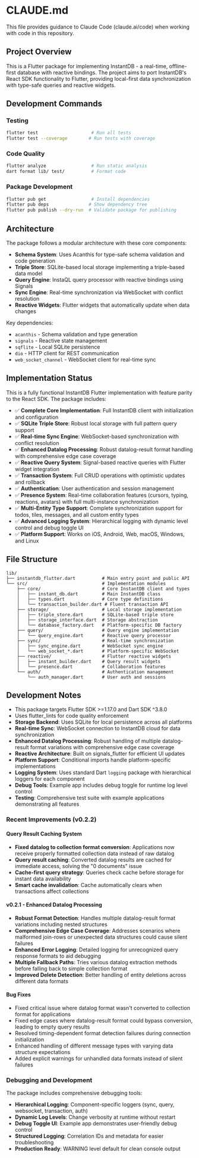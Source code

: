 # CLAUDE.md

This file provides guidance to Claude Code (claude.ai/code) when working with code in this repository.

## Project Overview

This is a Flutter package for implementing InstantDB - a real-time, offline-first database with reactive bindings. The project aims to port InstantDB's React SDK functionality to Flutter, providing local-first data synchronization with type-safe queries and reactive widgets.

## Development Commands

### Testing
```bash
flutter test                    # Run all tests
flutter test --coverage        # Run tests with coverage
```

### Code Quality
```bash
flutter analyze                 # Run static analysis
dart format lib/ test/          # Format code
```

### Package Development
```bash
flutter pub get                 # Install dependencies
flutter pub deps               # Show dependency tree
flutter pub publish --dry-run  # Validate package for publishing
```

## Architecture

The package follows a modular architecture with these core components:

- **Schema System**: Uses Acanthis for type-safe schema validation and code generation
- **Triple Store**: SQLite-based local storage implementing a triple-based data model
- **Query Engine**: InstaQL query processor with reactive bindings using Signals
- **Sync Engine**: Real-time synchronization via WebSocket with conflict resolution
- **Reactive Widgets**: Flutter widgets that automatically update when data changes

Key dependencies:
- `acanthis` - Schema validation and type generation
- `signals` - Reactive state management
- `sqflite` - Local SQLite persistence
- `dio` - HTTP client for REST communication
- `web_socket_channel` - WebSocket client for real-time sync

## Implementation Status

This is a fully functional InstantDB Flutter implementation with feature parity to the React SDK. The package includes:

- ✅ **Complete Core Implementation**: Full InstantDB client with initialization and configuration
- ✅ **SQLite Triple Store**: Robust local storage with full pattern query support 
- ✅ **Real-time Sync Engine**: WebSocket-based synchronization with conflict resolution
- ✅ **Enhanced Datalog Processing**: Robust datalog-result format handling with comprehensive edge case coverage
- ✅ **Reactive Query System**: Signal-based reactive queries with Flutter widget integration
- ✅ **Transaction System**: Full CRUD operations with optimistic updates and rollback
- ✅ **Authentication**: User authentication and session management
- ✅ **Presence System**: Real-time collaboration features (cursors, typing, reactions, avatars) with full multi-instance synchronization
- ✅ **Multi-Entity Type Support**: Complete synchronization support for todos, tiles, messages, and all custom entity types
- ✅ **Advanced Logging System**: Hierarchical logging with dynamic level control and debug toggle UI
- ✅ **Platform Support**: Works on iOS, Android, Web, macOS, Windows, and Linux

## File Structure

```
lib/
├── instantdb_flutter.dart          # Main entry point and public API
└── src/                            # Implementation modules
    ├── core/                       # Core InstantDB client and types
    │   ├── instant_db.dart         # Main InstantDB class
    │   ├── types.dart              # Core type definitions
    │   └── transaction_builder.dart # Fluent transaction API
    ├── storage/                    # Local storage implementation
    │   ├── triple_store.dart       # SQLite-based triple store
    │   ├── storage_interface.dart  # Storage abstraction
    │   └── database_factory.dart   # Platform-specific DB factory
    ├── query/                      # Query engine implementation
    │   └── query_engine.dart       # Reactive query processor
    ├── sync/                       # Real-time synchronization
    │   ├── sync_engine.dart        # WebSocket sync engine
    │   └── web_socket_*.dart       # Platform-specific WebSocket
    ├── reactive/                   # Flutter reactive widgets
    │   ├── instant_builder.dart    # Query result widgets
    │   └── presence.dart           # Collaboration features
    └── auth/                       # Authentication management
        └── auth_manager.dart       # User auth and sessions
```

## Development Notes

- This package targets Flutter SDK >=1.17.0 and Dart SDK ^3.8.0
- Uses flutter_lints for code quality enforcement
- **Storage Backend**: Uses SQLite for local persistence across all platforms
- **Real-time Sync**: WebSocket connection to InstantDB cloud for data synchronization
- **Enhanced Datalog Processing**: Robust handling of multiple datalog-result format variations with comprehensive edge case coverage
- **Reactive Architecture**: Built on signals_flutter for efficient UI updates
- **Platform Support**: Conditional imports handle platform-specific implementations
- **Logging System**: Uses standard Dart `logging` package with hierarchical loggers for each component
- **Debug Tools**: Example app includes debug toggle for runtime log level control
- **Testing**: Comprehensive test suite with example applications demonstrating all features

### Recent Improvements (v0.2.2)

#### Query Result Caching System
- **Fixed datalog to collection format conversion**: Applications now receive properly formatted collection data instead of raw datalog
- **Query result caching**: Converted datalog results are cached for immediate access, solving the "0 documents" issue
- **Cache-first query strategy**: Queries check cache before storage for instant data availability
- **Smart cache invalidation**: Cache automatically clears when transactions affect collections

#### v0.2.1 - Enhanced Datalog Processing
- **Robust Format Detection**: Handles multiple datalog-result format variations including nested structures
- **Comprehensive Edge Case Coverage**: Addresses scenarios where malformed join-rows or unexpected data structures could cause silent failures
- **Enhanced Error Logging**: Detailed logging for unrecognized query response formats to aid debugging
- **Multiple Fallback Paths**: Tries various datalog extraction methods before falling back to simple collection format
- **Improved Delete Detection**: Better handling of entity deletions across different data formats

#### Bug Fixes
- Fixed critical issue where datalog format wasn't converted to collection format for applications
- Fixed edge cases where datalog-result format could bypass conversion, leading to empty query results
- Resolved timing-dependent format detection failures during connection initialization
- Enhanced handling of different message types with varying data structure expectations
- Added explicit warnings for unhandled data formats instead of silent failures

### Debugging and Development

The package includes comprehensive debugging tools:

- **Hierarchical Logging**: Component-specific loggers (sync, query, websocket, transaction, auth)
- **Dynamic Log Levels**: Change verbosity at runtime without restart
- **Debug Toggle UI**: Example app demonstrates user-friendly debug control
- **Structured Logging**: Correlation IDs and metadata for easier troubleshooting
- **Production Ready**: WARNING level default for clean console output